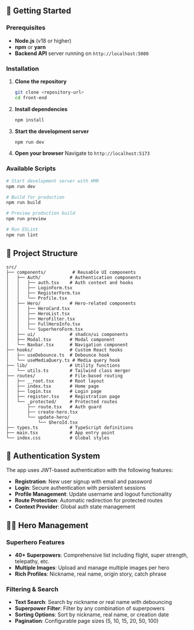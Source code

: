 ## 🚀 Getting Started

### Prerequisites

- **Node.js** (v18 or higher)
- **npm** or **yarn**
- **Backend API** server running on `http://localhost:5000`

### Installation

1. **Clone the repository**

   ```bash
   git clone <repository-url>
   cd front-end
   ```

2. **Install dependencies**

   ```bash
   npm install
   ```

3. **Start the development server**

   ```bash
   npm run dev
   ```

4. **Open your browser**
   Navigate to `http://localhost:5173`

### Available Scripts

```bash
# Start development server with HMR
npm run dev

# Build for production
npm run build

# Preview production build
npm run preview

# Run ESLint
npm run lint
```

## 📁 Project Structure

```
src/
├── components/          # Reusable UI components
│   ├── Auth/           # Authentication components
│   │   ├── auth.tsx    # Auth context and hooks
│   │   ├── LoginForm.tsx
│   │   ├── RegisterForm.tsx
│   │   └── Profile.tsx
│   ├── Hero/           # Hero-related components
│   │   ├── HeroCard.tsx
│   │   ├── HeroList.tsx
│   │   ├── HeroFilter.tsx
│   │   ├── FullHeroInfo.tsx
│   │   └── SuperheroForm.tsx
│   ├── ui/             # shadcn/ui components
│   ├── Modal.tsx       # Modal component
│   └── Navbar.tsx      # Navigation component
├── hooks/              # Custom React hooks
│   ├── useDebounce.ts  # Debounce hook
│   └── useMediaQuery.ts # Media query hook
├── lib/                # Utility functions
│   └── utils.ts        # Tailwind class merger
├── routes/             # File-based routing
│   ├── __root.tsx      # Root layout
│   ├── index.tsx       # Home page
│   ├── login.tsx       # Login page
│   ├── register.tsx    # Registration page
│   └── _protected/     # Protected routes
│       ├── route.tsx   # Auth guard
│       ├── create-hero.tsx
│       └── update-hero/
│           └── $heroId.tsx
├── types.ts            # TypeScript definitions
├── main.tsx            # App entry point
└── index.css           # Global styles
```

## 🔐 Authentication System

The app uses JWT-based authentication with the following features:

- **Registration**: New user signup with email and password
- **Login**: Secure authentication with persistent sessions
- **Profile Management**: Update username and logout functionality
- **Route Protection**: Automatic redirection for protected routes
- **Context Provider**: Global auth state management

## 🦸‍♀️ Hero Management

### Superhero Features

- **40+ Superpowers**: Comprehensive list including flight, super strength, telepathy, etc.
- **Multiple Images**: Upload and manage multiple images per hero
- **Rich Profiles**: Nickname, real name, origin story, catch phrase

### Filtering & Search

- **Text Search**: Search by nickname or real name with debouncing
- **Superpower Filter**: Filter by any combination of superpowers
- **Sorting Options**: Sort by nickname, real name, or creation date
- **Pagination**: Configurable page sizes (5, 10, 15, 20, 50, 100)
